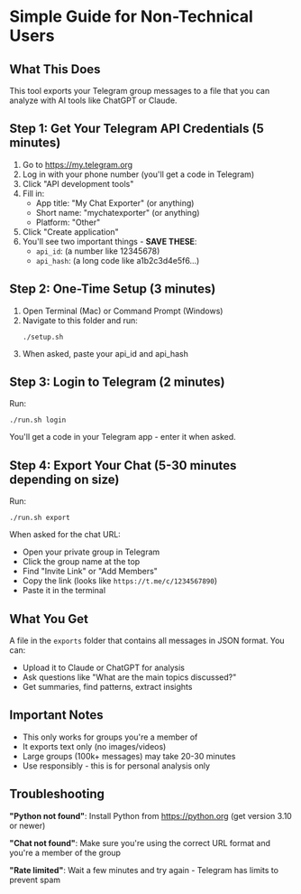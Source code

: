 # Simple Guide for Non-Technical Users

## What This Does
This tool exports your Telegram group messages to a file that you can analyze with AI tools like ChatGPT or Claude.

## Step 1: Get Your Telegram API Credentials (5 minutes)

1. Go to https://my.telegram.org
2. Log in with your phone number (you'll get a code in Telegram)
3. Click "API development tools"
4. Fill in:
   - App title: "My Chat Exporter" (or anything)
   - Short name: "mychatexporter" (or anything)
   - Platform: "Other"
5. Click "Create application"
6. You'll see two important things - **SAVE THESE**:
   - `api_id`: (a number like 12345678)
   - `api_hash`: (a long code like a1b2c3d4e5f6...)

## Step 2: One-Time Setup (3 minutes)

1. Open Terminal (Mac) or Command Prompt (Windows)
2. Navigate to this folder and run:
   ```
   ./setup.sh
   ```
3. When asked, paste your api_id and api_hash

## Step 3: Login to Telegram (2 minutes)

Run:
```
./run.sh login
```

You'll get a code in your Telegram app - enter it when asked.

## Step 4: Export Your Chat (5-30 minutes depending on size)

Run:
```
./run.sh export
```

When asked for the chat URL:
- Open your private group in Telegram
- Click the group name at the top
- Find "Invite Link" or "Add Members"
- Copy the link (looks like `https://t.me/c/1234567890`)
- Paste it in the terminal

## What You Get

A file in the `exports` folder that contains all messages in JSON format. You can:
- Upload it to Claude or ChatGPT for analysis
- Ask questions like "What are the main topics discussed?"
- Get summaries, find patterns, extract insights

## Important Notes

- This only works for groups you're a member of
- It exports text only (no images/videos)
- Large groups (100k+ messages) may take 20-30 minutes
- Use responsibly - this is for personal analysis only

## Troubleshooting

**"Python not found"**: Install Python from https://python.org (get version 3.10 or newer)

**"Chat not found"**: Make sure you're using the correct URL format and you're a member of the group

**"Rate limited"**: Wait a few minutes and try again - Telegram has limits to prevent spam